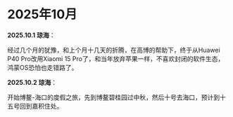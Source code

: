 # 2025年10月

**2025.10.1 琼海**：

经过几个月的犹豫，和上个月十几天的折腾，在高博的帮助下，终于从Huawei P40 Pro改用Xiaomi 15 Pro了，和当年放弃苹果一样，不喜欢封闭的软件生态，鸿蒙OS恐怕也走错路了。

**2025.10.2 琼海**：

开始博鳌-海口的度假之旅，先到博鳌碧桂园过中秋，然后十号去海口，预计到十五号回到嘉积住处。
